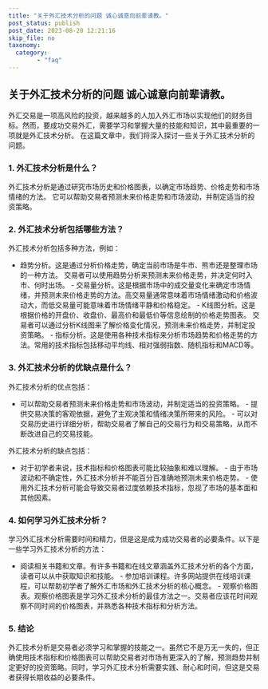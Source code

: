 ```yaml
---
title: "关于外汇技术分析的问题 诚心诚意向前辈请教。"
post_status: publish
post_date: 2023-08-20 12:21:16
skip_file: no
taxonomy:
  category:
        - "faq"
---
```


## 关于外汇技术分析的问题 诚心诚意向前辈请教。

外汇交易是一项高风险的投资，越来越多的人加入外汇市场以实现他们的财务目标。然而，要成功交易外汇，需要学习和掌握大量的技能和知识，其中最重要的一项就是外汇技术分析。 在这篇文章中，我们将深入探讨一些关于外汇技术分析的问题。

### 1. 外汇技术分析是什么？

外汇技术分析是通过研究市场历史和价格图表，以确定市场趋势、价格走势和市场情绪的方法。 它可以帮助交易者预测未来价格走势和市场波动，并制定适当的投资策略。

### 2. 外汇技术分析包括哪些方法？

外汇技术分析包括多种方法，例如：

- 趋势分析。这是通过分析价格走势，确定当前市场是牛市、熊市还是整理市场的一种方法。 交易者可以使用趋势分析来预测未来价格走势，并决定何时入市、何时出场。 - 交易量分析。这是根据市场中的成交量变化来确定市场情绪，并预测未来价格走势的方法。高交易量通常意味着市场情绪激动和价格波动大，而低交易量可能意味着市场情绪平静和价格稳定。 - K线图分析。这是根据价格的开盘价、收盘价、最高价和最低价等信息绘制的价格走势图表。 交易者可以通过分析K线图来了解价格变化情况，预测未来价格走势，并制定投资策略。 - 指标分析。这是使用各种技术指标来分析市场趋势和价格走势的方法。常用的技术指标包括移动平均线、相对强弱指数、随机指标和MACD等。

### 3. 外汇技术分析的优缺点是什么？

外汇技术分析的优点包括：

- 可以帮助交易者预测未来价格走势和市场波动，并制定适当的投资策略。 - 提供交易决策的客观依据，避免了主观决策和情绪决策所带来的风险。 - 可以对交易历史进行详细分析，帮助交易者了解自己的交易行为和交易策略，从而不断改进自己的交易技能。

外汇技术分析的缺点包括：

- 对于初学者来说，技术指标和价格图表可能比较抽象和难以理解。 - 由于市场波动和不确定性，外汇技术分析并不能百分百准确地预测未来价格走势。 - 使用外汇技术分析可能会导致交易者过度依赖技术指标，忽视了市场的基本面和其他因素。

### 4. 如何学习外汇技术分析？

学习外汇技术分析需要时间和精力，但是这是成为成功交易者的必要条件。以下是一些学习外汇技术分析的方法：

- 阅读相关书籍和文章。有许多书籍和在线文章涵盖外汇技术分析的各个方面，读者可以从中获取知识和技能。 - 参加培训课程。许多网站提供在线培训课程，可以帮助初学者了解外汇市场和外汇技术分析的核心概念。 - 观察价格图表。观察价格图表是学习外汇技术分析的最佳方法之一。交易者应该花时间观察不同时间的价格图表，并熟悉各种技术指标和分析方法。

### 5. 结论

外汇技术分析是交易者必须学习和掌握的技能之一。虽然它不是万无一失的，但正确使用技术指标和价格图表可以帮助交易者对市场有更深入的了解，预测趋势并制定更好的投资策略。同时，学习外汇技术分析需要实践、耐心和时间，但这是交易者获得长期收益的必要条件。
